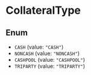 # CollateralType

## Enum

* `CASH` (value: `"CASH"`)
* `NONCASH` (value: `"NONCASH"`)
* `CASHPOOL` (value: `"CASHPOOL"`)
* `TRIPARTY` (value: `"TRIPARTY"`)
